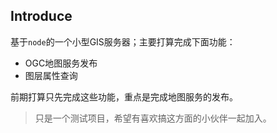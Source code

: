 

## Introduce

基于`node`的一个小型GIS服务器；主要打算完成下面功能：
- OGC地图服务发布
- 图层属性查询

前期打算只先完成这些功能，重点是完成地图服务的发布。

> 只是一个测试项目，希望有喜欢搞这方面的小伙伴一起加入。

